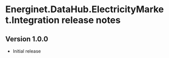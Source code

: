 # Energinet.DataHub.ElectricityMarket.Integration release notes

## Version 1.0.0

- Initial release

